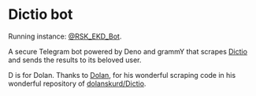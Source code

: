 # Dictio bot

Running instance: [@RSK_EKD_Bot](https://t.me/RSK_EKD_Bot).

A secure Telegram bot powered by Deno and grammY that scrapes [Dictio] and sends the results to its beloved user.

D is for Dolan. Thanks to [Dolan], for his wonderful scraping code in his wonderful repository of [dolanskurd/Dictio](https://github.com/dolanskurd/Dictio).

[dictio]: https://dictio.kurditgroup.org
[dolan]: https://github.com/dolanskurd
[dolanskurd/dictio]: https://github.com/dolanskurd/Dictio
